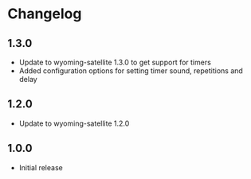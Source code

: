 # Changelog

## 1.3.0

- Update to wyoming-satellite 1.3.0 to get support for timers
- Added configuration options for setting timer sound, repetitions and delay

## 1.2.0

- Update to wyoming-satellite 1.2.0

## 1.0.0

- Initial release

